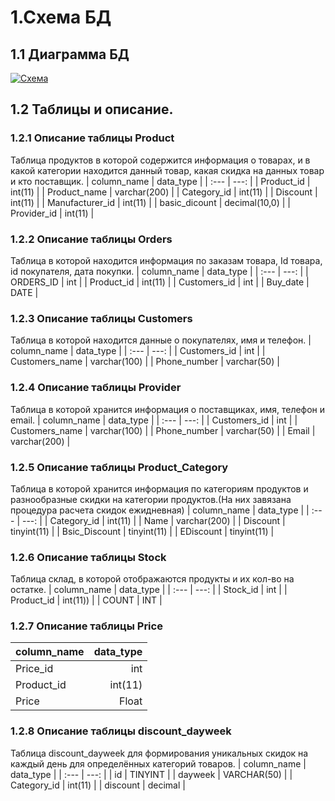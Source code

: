 # 1.Схема БД
## 1.1 Диаграмма БД

<a href="https://ibb.co/mNDNnh1"><img src="https://i.ibb.co/MB2BzPW/Untitled-1.png" alt="Схема" border="0"></a>

## 1.2 Таблицы и описание.

### 1.2.1 Описание таблицы Product
Таблица продуктов в которой содержится информация о товарах, и в какой категории находится данный товар, какая скидка на данных товар и кто поставщик.
| column_name | data_type |
| :---    |    ---: |
| Product_id   | int(11) |
| Product_name | varchar(200) |
| Category_id   | int(11) |
| Discount | int(11) |
| Manufacturer_id   | int(11) |
| basic_dicount | decimal(10,0) |
| Provider_id   | int(11) |
### 1.2.2 Описание таблицы Orders
Таблица в которой находится информация по заказам товара, Id товара, id покупателя, дата покупки.
| column_name | data_type |
| :---    |    ---: |
| ORDERS_ID   | int |
| Product_id | int(11) |
| Customers_id   | int |
| Buy_date | DATE |
### 1.2.3 Описание таблицы Customers
Таблица в которой находится данные о покупателях, имя и телефон.
| column_name | data_type |
| :---    |    ---: |
| Customers_id   | int |
| Customers_name | varchar(100) |
| Phone_number   | varchar(50) |
### 1.2.4 Описание таблицы Provider
Таблица в которой хранится информация о поставщиках, имя, телефон и email.
| column_name | data_type |
| :---    |    ---: |
| Customers_id   | int |
| Customers_name | varchar(100) |
| Phone_number   | varchar(50) |
| Email   | varchar(200) |
### 1.2.5 Описание таблицы Product_Category
Таблица в которой хранится информация по категориям продуктов и разнообразные скидки на категории продуктов.(На них завязана процедура расчета скидок ежидневная)
| column_name | data_type |
| :---    |    ---: |
| Category_id   | int(11) |
| Name | varchar(200) |
| Discount   | tinyint(11) |
| Bsic_Discount   | tinyint(11) |
| EDiscount   | tinyint(11) |
### 1.2.6 Описание таблицы Stock
Таблица склад, в которой отображаются продукты и их кол-во на остатке.
| column_name | data_type |
| :---    |    ---: |
| Stock_id   | int |
| Product_id | int(11)) |
| COUNT   | INT |
### 1.2.7 Описание таблицы  Price
| column_name | data_type |
| :---    |    ---: |
| Price_id   | int |
| Product_id | int(11) |
| Price   | Float |
### 1.2.8 Описание таблицы discount_dayweek
Таблица discount_dayweek для формирования уникальных скидок на каждый день для определённых категорий товаров.
| column_name | data_type |
| :---    |    ---: |
| id   | TINYINT |
| dayweek | VARCHAR(50) |
| Category_id   | int(11) |
| discount   | decimal |



